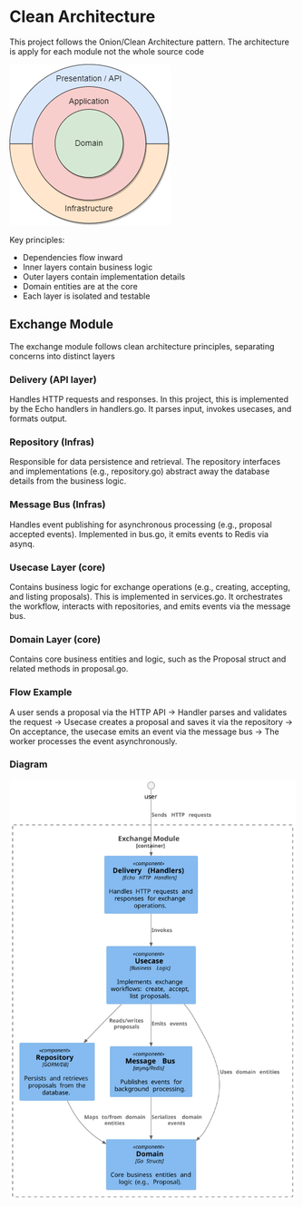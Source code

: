 # Clean Architecture

This project follows the Onion/Clean Architecture pattern. The architecture is apply for each module not the whole source code

![](architecture.png)

Key principles:
- Dependencies flow inward
- Inner layers contain business logic
- Outer layers contain implementation details
- Domain entities are at the core
- Each layer is isolated and testable

## Exchange Module

The exchange module follows clean architecture principles, separating concerns into distinct layers

### Delivery (API layer)

Handles HTTP requests and responses. In this project, this is implemented by the Echo handlers in handlers.go. It parses input, invokes usecases, and formats output.

### Repository (Infras)

Responsible for data persistence and retrieval. The repository interfaces and implementations (e.g., repository.go) abstract away the database details from the business logic.

### Message Bus (Infras)

Handles event publishing for asynchronous processing (e.g., proposal accepted events). Implemented in bus.go, it emits events to Redis via asynq.

### Usecase Layer (core)

Contains business logic for exchange operations (e.g., creating, accepting, and listing proposals). This is implemented in services.go. It orchestrates the workflow, interacts with repositories, and emits events via the message bus.

### Domain Layer (core)

Contains core business entities and logic, such as the Proposal struct and related methods in proposal.go.

### Flow Example

A user sends a proposal via the HTTP API → Handler parses and validates the request → Usecase creates a proposal and saves it via the repository → On acceptance, the usecase emits an event via the message bus → The worker processes the event asynchronously.

### Diagram

![exchange-module](diagrams/exchange_module.svg)